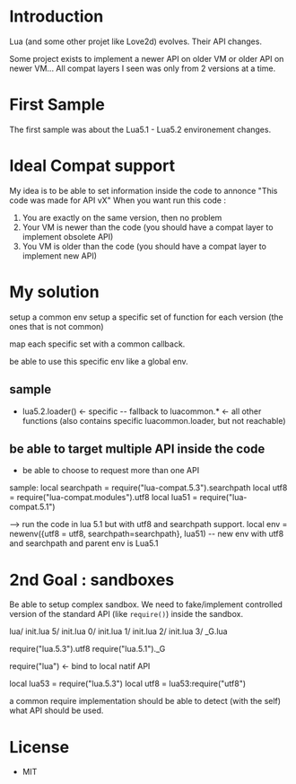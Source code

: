 # Introduction

Lua (and some other projet like Love2d) evolves. Their API changes.

Some project exists to implement a newer API on older VM or older API on newer VM...
All compat layers I seen was only from 2 versions at a time.

# First Sample

The first sample was about the Lua5.1 - Lua5.2 environement changes.

<Fill me>

# Ideal Compat support

My idea is to be able to set information inside the code to annonce "This code was made for API vX"
When you want run this code :
1. You are exactly on the same version, then no problem
2. Your VM is newer than the code (you should have a compat layer to implement obsolete API)
3. You VM is older than the code (you should have a compat layer to implement new API)


# My solution

setup a common env
setup a specific set of function for each version (the ones that is not common)

map each specific set with a common callback.

be able to use this specific env like a global env.

## sample

- lua5.2.loader() <- specific
 -- fallback to luacommon.* <- all other functions (also contains specific luacommon.loader, but not reachable)


## be able to target multiple API inside the code

* be able to choose to request more than one API

sample:
local searchpath = require("lua-compat.5.3").searchpath
local utf8 = require("lua-compat.modules").utf8
local lua51 = require("lua-compat.5.1")

--> run the code in lua 5.1 but with utf8 and searchpath support.
local env = newenv({utf8 = utf8, searchpath=searchpath}, lua51) -- new env with utf8 and searchpath and parent env is Lua5.1


# 2nd Goal : sandboxes

Be able to setup complex sandbox.
We need to fake/implement controlled version of the standard API (like `require()`) inside the sandbox.




lua/
	init.lua
	5/
		init.lua
		0/
			init.lua
		1/
			init.lua
		2/
			init.lua
		3/
			_G.lua

require("lua.5.3").utf8
require("lua.5.1")._G

require("lua") <- bind to local natif API

local lua53 = require("lua.5.3")
local utf8 = lua53:require("utf8")

a common require implementation should be able to detect (with the self) what API should be used.



# License

 * MIT
